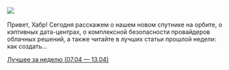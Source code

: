<!--2025-04-16 11:00:58-->
<div class="yb">
  <div class="rss habr"><a href="https://habr.com/ru/companies/ruvds/news/901334/"><img src="https://habrastorage.org/r/w1560/webt/o2/a1/rs/o2a1rsmafhevtxr5olrg-iv5fug.png"></a><br>
<br>
Привет, Хабр! Сегодня расскажем о нашем новом спутнике на орбите, о кэптивных дата-центрах, о комплексной безопасности провайдеров облачных решений, а также читайте в лучших статьи прошлой недели: как создать... <p class="titl"><a href="https://habr.com/ru/companies/ruvds/news/901334/?utm_source=habrahabr&utm_medium=rss&utm_campaign=901334">Лучшее за неделю (07.04 — 13.04)</a></p></div>
</div>
